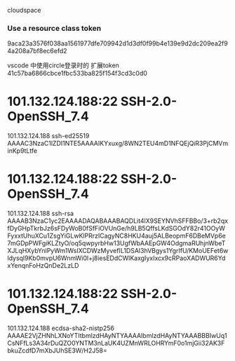 cloudspace



### Use a resource class token

9aca23a3576f038aa1561977dfe709942d1d3df0f99b4e139e9d2dc209ea2f94a208a7bf8ec6efd2



vscode 中使用circle登录时的  扩展token
41c57ba6866cbce1fbc533ba825f154f3cd3c0d0









# 101.132.124.188:22 SSH-2.0-OpenSSH_7.4
101.132.124.188 ssh-ed25519 AAAAC3NzaC1lZDI1NTE5AAAAIKYxuxg/8WN2TEU4mD1NFQEjQiR3PjCMVminKp9tLtfe
# 101.132.124.188:22 SSH-2.0-OpenSSH_7.4
101.132.124.188 ssh-rsa AAAAB3NzaC1yc2EAAAADAQABAAABAQDLit4lX9SEYNVhSFFBBo/3+rb2qxfDyGHpTkrbJz6sFDyWoB0fSfFiOVUnGe/h9LB5QffsLKdSGOdY82r41OOyWFyxxtUhuXCu1ZsgYiGLwKlPRrzICagyNC8HKU4auj5ALBeopmF6DBeMVp6e7mGDpPWFgiKLZtyO/oq5qwpyrbHw13UgfWbAAEpGW4OdgmaRUhjnWbeTXJLqHXybYnlPyWm1WsIXCDWzMyvefIL1DSAl3hVBgys1YgrIfU/KMoUEFet6wldysql9Kb0mvpU6WnmWi0l+j8iesEDdCWlKaxgIyxIxcx9cRPaoXADWUR6YdxYenqnFoHzQnDe2LzLD
# 101.132.124.188:22 SSH-2.0-OpenSSH_7.4
101.132.124.188 ecdsa-sha2-nistp256 AAAAE2VjZHNhLXNoYTItbmlzdHAyNTYAAAAIbmlzdHAyNTYAAABBBIwUq1CsNFfLs3A34rDuQZO0YNTM3nLaUK4UZMnWRLOHRYmF0o1mjGii32AK3FbkuZcdfD7mXbJUhSE3W/H2J58=























